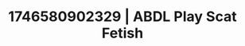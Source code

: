 ---
categories:
- Alt romance
- AI-generated
- Bedroom eyes
- Self-pleasure
- Eco-erotica
- ASMR
- Cosplay
- Hands behind back
image: /assets/images/1746580902329.jpg
layout: post
seo:
  description: Featured content with premium Scat Fetish, ABDL Play. HD images available.
  keywords: Scat Fetish, ABDL Play
  og_image: /assets/images/1746580902329.jpg
  schema_type: VisualArtwork
tags:
- '#1746580902329'
- ABDL Play
- Scat Fetish
title: 1746580902329 | ABDL Play Scat Fetish
---